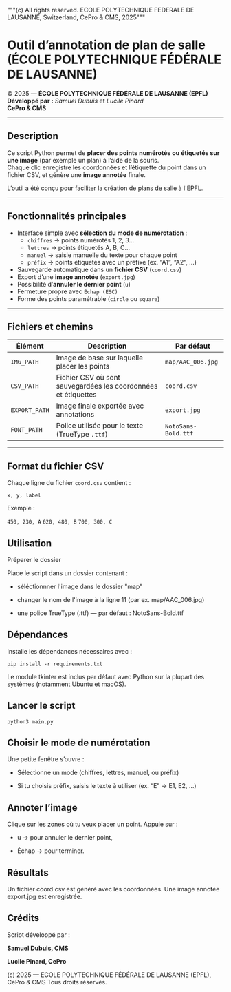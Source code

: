 """(c) All rights reserved. ECOLE POLYTECHNIQUE FEDERALE DE LAUSANNE, Switzerland, CePro & CMS, 2025"""

# Outil d’annotation de plan de salle (ÉCOLE POLYTECHNIQUE FÉDÉRALE DE LAUSANNE)

© 2025 — **ÉCOLE POLYTECHNIQUE FÉDÉRALE DE LAUSANNE (EPFL)**  
**Développé par :** *Samuel Dubuis* et *Lucile Pinard*  
**CePro & CMS**

---

## Description

Ce script Python permet de **placer des points numérotés ou étiquetés sur une image** (par exemple un plan) à l’aide de la souris.  
Chaque clic enregistre les coordonnées et l’étiquette du point dans un fichier CSV, et génère une **image annotée** finale.

L’outil a été conçu pour faciliter la création de plans de salle à l'EPFL.

---

## Fonctionnalités principales

- Interface simple avec **sélection du mode de numérotation** :
  - `chiffres` → points numérotés 1, 2, 3…
  - `lettres` → points étiquetés A, B, C…
  - `manuel` → saisie manuelle du texte pour chaque point
  - `préfix` → points étiquetés avec un préfixe (ex. “A1”, “A2”, …)
- Sauvegarde automatique dans un **fichier CSV** (`coord.csv`)
- Export d’une **image annotée** (`export.jpg`)
- Possibilité d’**annuler le dernier point** (`u`)
- Fermeture propre avec `Échap (ESC)`
- Forme des points paramétrable (`circle` ou `square`)

---

## Fichiers et chemins

| Élément | Description | Par défaut |
|----------|--------------|-------------|
| `IMG_PATH` | Image de base sur laquelle placer les points | `map/AAC_006.jpg` |
| `CSV_PATH` | Fichier CSV où sont sauvegardées les coordonnées et étiquettes | `coord.csv` |
| `EXPORT_PATH` | Image finale exportée avec annotations | `export.jpg` |
| `FONT_PATH` | Police utilisée pour le texte (TrueType `.ttf`) | `NotoSans-Bold.ttf` |

---

## Format du fichier CSV

Chaque ligne du fichier `coord.csv` contient :  


`x, y, label`


Exemple :

`450, 230, A`
`620, 480, B`
`700, 300, C`

## Utilisation
Préparer le dossier

Place le script dans un dossier contenant :

- séléctionnner l'image dans le dossier "map"

- changer le nom de l'image à la ligne 11 (par ex. map/AAC_006.jpg)

- une police TrueType (.ttf) — par défaut : NotoSans-Bold.ttf

## Dépendances

Installe les dépendances nécessaires avec :

`pip install -r requirements.txt`

 Le module tkinter est inclus par défaut avec Python sur la plupart des systèmes (notamment Ubuntu et macOS).

## Lancer le script
`python3 main.py`

## Choisir le mode de numérotation

Une petite fenêtre s’ouvre :

- Sélectionne un mode (chiffres, lettres, manuel, ou préfix)

- Si tu choisis préfix, saisis le texte à utiliser (ex. “E” → E1, E2, …)

## Annoter l’image

Clique sur les zones où tu veux placer un point.
Appuie sur :

- u → pour annuler le dernier point,

- Échap → pour terminer.

## Résultats

Un fichier coord.csv est généré avec les coordonnées.
Une image annotée export.jpg est enregistrée.


## Crédits

Script développé par :

**Samuel Dubuis, CMS**

**Lucile Pinard, CePro**

(c) 2025 — ECOLE POLYTECHNIQUE FÉDÉRALE DE LAUSANNE (EPFL), CePro & CMS
Tous droits réservés.
